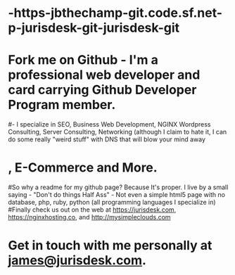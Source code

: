 # -https-jbthechamp-git.code.sf.net-p-jurisdesk-git-jurisdesk-git
# Fork me on Github - I'm a professional web developer and card carrying Github Developer Program member. 
#- I specialize in SEO, Business Web Development, NGINX Wordpress Consulting, Server Consulting, Networking (although I claim to hate it, I can do some really "weird stuff" with DNS that will blow your mind away
# , E-Commerce and More.
#So why a readme for my github page? Because It's proper. I live by a small saying - "Don't do things Half Ass" - Not even a simple html5 page with no database, php, ruby, python (all programming languages I specialize in)
#Finally check us out on the web at https://jurisdesk.com, https://nginxhosting.co, and http://mysimpleclouds.com
# Get in touch with me personally at james@jurisdesk.com.
